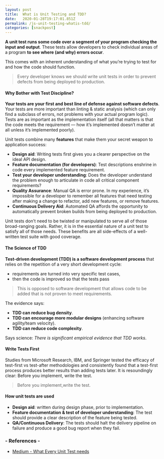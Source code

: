 ```yaml
---
layout: post
title:  What is Unit Testing and TDD?
date:   2020-01-28T19:17:01.851Z
permalink: /js-unit-testing-whatis-tdd/
categories: [snackpost]
---
```

**A unit test runs some code over a segment of your program checking the input and output**. These tests allow developers to check individual areas of a program **to see where (and why) errors occur**.

This comes with an inherent understanding of what you’re trying to test for and how the code should function.

>Every developer knows we should write unit tests in order to prevent defects from being deployed to production.

#### Why Bother with Test Discipline?
**Your tests are your first and best line of defense against software defects**. Your tests are more important than linting & static analysis (which can only find a subclass of errors, not problems with your actual program logic). Tests are as important as the implementation itself (all that matters is that the code meets the requirement — how it’s implemented doesn’t matter at all unless it’s implemented poorly).

Unit tests combine many **features** that make them your secret weapon to application success:

- **Design aid**: Writing tests first gives you a clearer perspective on the ideal API design.
- **Feature documentation (for developers)**: Test descriptions enshrine in code every implemented feature requirement.
- **Test your developer understanding**: Does the developer understand the problem enough to articulate in code all critical component requirements?
- **Quality Assurance**: Manual QA is error prone. In my experience, it’s impossible for a developer to remember all features that need testing after making a change to refactor, add new features, or remove features.
- **Continuous Delivery Aid**: Automated QA affords the opportunity to automatically prevent broken builds from being deployed to production.

Unit tests don’t need to be twisted or manipulated to serve all of those broad-ranging goals. Rather, it is in the essential nature of a unit test to satisfy all of those needs. These benefits are all side-effects of a well-written test suite with good coverage.

#### The Science of TDD
**Test-driven development (TDD) is a software development process** that relies on the repetition of a very short development cycle: 
- requirements are turned into very specific test cases, 
- then the code is improved so that the tests pass

>This is opposed to software development that allows code to be added that is not proven to meet requirements.

The evidence says:
- **TDD can reduce bug density**.
- **TDD can encourage more modular designs** (enhancing software agility/team velocity).
- **TDD can reduce code complexity**.

Says science: *There is significant empirical evidence that TDD works*.

#### Write Tests First
Studies from Microsoft Research, IBM, and Springer tested the efficacy of test-first vs test-after methodologies and consistently found that a test-first process produces better results than adding tests later. It is resoundingly clear: Before you implement, write the test.
>Before you implement,write the test.

#### How unit tests are used
- **Design aid**: written during design phase, prior to implementation.
- **Feature documentation & test of developer understanding**: The test should provide a clear description of the feature being tested.
- **QA/Continuous Delivery**: The tests should halt the delivery pipeline on failure and produce a good bug report when they fail.


### - References -

- [Medium - What Every Unit Test needs](https://medium.com/javascript-scene/what-every-unit-test-needs-f6cd34d9836d)
